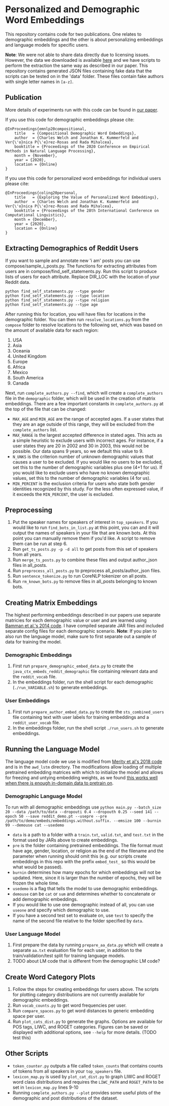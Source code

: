 
# Personalized and Demographic Word Embeddings

This repository contains code for two publications. One relates to demographic embeddings and the other is about personalizing embeddings and language models for specific users.

**Note**: We were not able to share data directly due to licensing issues. However, the data we downloaded is available [here](https://www.reddit.com/r/datasets/comments/3bxlg7/i_have_every_publicly_available_reddit_comment/) and we have scripts to perform the extraction the same way as described in our paper. This repository contains generated JSON files containing fake data that the scripts can be tested on in the 'data' folder. These files contain fake authors with single letter names in `[a-z]`.

## Publication

More details of experiments run with this code can be found in [our paper](https://arxiv.org/abs/2010.02986).

If you use this code for demographic embeddings please cite:

```
@InProceedings{emnlp20compositional,
    title   = {Compositional Demographic Word Embeddings},
    author  = {Charles Welch and Jonathan K. Kummerfeld and Ver{\'o}nica P{\'e}rez-Rosas and Rada Mihalcea},
    booktitle = {Proceedings of the 2020 Conference on Empirical Methods in Natural Language Processing},
    month = {November},
    year = {2020},
    location = {Online}
}
```

If you use this code for personalized word embeddings for individual users please cite:

```
@InProceedings{coling20personal,
    title   = {Exploring the Value of Personalized Word Embeddings},
    author  = {Charles Welch and Jonathan K. Kummerfeld and Ver{\'o}nica P{\'e}rez-Rosas and Rada Mihalcea},
    booktitle = {Proceedings of the 28th International Conference on Computational Linguistics},
    month = {December},
    year = {2020},
    location = {Online}
}
```

## Extracting Demographics of Reddit Users
If you want to sample and annotate new 'i am' posts you can use compose/sample_i_posts.py. The functions for extracting attributes from users are in compose/find_self_statements.py. Run this script to produce lists of users for each attribute. Replace DIR_LOC with the location of your Reddit data.

```
python find_self_statements.py --type gender
python find_self_statements.py --type location
python find_self_statements.py --type religion
python find_self_statements.py --type age
```

After running this for location, you will have files for locations in the demographic folder. You can then run `resolve_locations.py` from the `compose` folder to resolve locations to the following set, which was based on the amount of available data for each region:
1. USA
2. Asia
3. Oceania
4. United Kingdom
5. Europe
6. Africa
7. Mexico
8. South America
9. Canada

Next, run `complete_authors.py --find`, which will create a `complete_authors` file in the `demographic` folder, which will be used in the creation of matrix embeddings. There are a few important constants in `complete_authors.py` at the top of the file that can be changed:
* `MAX_AGE` and `MIN_AGE` are the range of accepted ages. If a user states that they are an age outside of this range, they will be excluded from the `complete_authors` list.
* `MAX_RANGE` is the largest accepted difference in stated ages. This acts as a simple heuristic to exclude users with incorrect ages. For instance, if a user states they are 20 in 2002 and 30 in 2003, this would not be possible. Our data spans 9 years, so we default this value to 9.
* `N_UNKS` is the criterion number of unknown demographic values that causes a user to be excluded. If you would like no users to be excluded, set this to the number of demographic variables plus one (4+1 for us). If you would like to exclude users who have no known demographic values, set this to the number of demographic variables (4 for us).
* `MIN_PERCENT` is the exclusion criteria for users who state both gender identities recognized by this study. For the less often expressed value, if it exceeds the `MIN_PERCENT`, the user is excluded.

## Preprocessing
1. Put the speaker names for speakers of interest in `top_speakers`. If you would like to run `find_bots_in_list.py` at this point, you can and it will output the names of speakers in your file that are known bots. At this point you can manually remove them if you'd like. A script to remove them can be run at step 6.
2. Run `get_ts_posts.py -p -d all` to get posts from this set of speakers from all years.
3. Run `merge_ts_posts.py` to combine these files and output author_json files in all_posts.
4. Run `preprocess_all_posts.py` to preprocess all_posts/author_json files.
5. Run `sentence_tokenize.py` to run CoreNLP tokenizer on all posts.
6. Run `rm_known_bots.py` to remove files in all_posts belonging to known bots.

## Creating Matrix Embeddings
The highest performing embeddings described in our papers use separate matricies for each demographic value or user and are learned using [Bamman et al.'s 2014 code](https://github.com/dbamman/geoSGLM). I have compiled separate JAR files and included separate config files for each demographic scenario. **Note**: If you plan to also run the language model, make sure to first separate out a sample of data for training the model.

### Demographic Embeddings
1. First run `prepare_demographic_embed_data.py` to create the `java_ctx_embeds_reddit_demographic` file containing relevant data and the `reddit_vocab` file.
2. In the embeddings folder, run the shell script for each demographic (`./run_VARIABLE.sh`) to generate embeddings.

### User Embeddings
1. First run `prepare_author_embed_data.py` to create the `sts_combined_users` file containing text with user labels for training embeddings and a `reddit_user_vocab` file.
2. In the embeddings folder, run the shell script `./run_users.sh` to generate embeddings.

## Running the Language Model
The language model code we use is modified from [Merity et al's 2018 code](https://github.com/salesforce/awd-lstm-lm) and is in the `awd_lstm` directory. The modifications allow loading of multiple pretrained embedding matrices with which to initialize the model and allows for freezing and untying embedding weights, as we found [this works well when there is enough in-domain data to pretrain on](https://github.com/jkkummerfeld/emnlp20lm).

### Demographic Language Model

To run with all demographic embeddings use `python main.py --batch_size 20 --data /path/to/data --dropouti 0.4 --dropouth 0.25 --seed 141 --epoch 50 --save reddit_demo.pt --usepre --pre /path/to/demo/embeds/embeddings.without.suffix. --emsize 100 --burnin 99 --demouse cat --usedemo`
* `data` is a path to a folder with a `train.txt`, `valid.txt`, and `test.txt` in the format used by JARs above to create embeddings.
* `pre` is the folder containing pretrained embeddings. The file format must have age, gender, location, or religion as the end of the filename and the parameter when running should omit this (e.g. our scripts create embeddings in this repo with the prefix `embed_test_` so this would be what would be passed).
* `burnin` determines how many epochs for which embeddings will not be updated. Here, since it is larger than the number of epochs, they will be frozen the whole time.
* `usedemo` is a flag that tells the model to use demographic embeddings.
* `demouse` can be `cat` or `sum` and determines whether to concatenate or add demographic embeddings.
* If you would like to use one demographic instead of all, you can use `useone` and specify which demographic to use.
* If you have a second test set to evaluate on, use `test` to specify the name of the second file relative to the folder specified by `data`.

### User Language Model

1. First prepare the data by running `prepare_aa_data.py` which will create a separate `aa.txt` evaluation file for each user, in addition to the train/validation/test split for training language models.
2. TODO about LM code that is different from the demographic LM code?

## Create Word Category Plots
1. Follow the steps for creating embeddings for users above. The scripts for plotting category distributions are not currently available for demographic embeddings.
2. Run `vocab_counts.py` to get word frequencies per user.
3. Run `compare_spaces.py` to get word distances to generic embedding space per user.
4. Run `plot_cats_dist.py` to generate the graphs. Options are available for POS tags, LIWC, and ROGET categories. Figures can be saved or displayed with additional options, see `--help` for more details. (TODO test this)

## Other Scripts
* `token_counter.py` outputs a file called `token_counts` that contains counts of tokens from all speakers in your `top_speakers` file.
* `lexicon_map.py` is used by `plot_cat_dist.py` to graph LIWC and ROGET word class distributions and requires the `LIWC_PATH` and `ROGET_PATH` to be set in `lexicon_map.py` lines 9-10
* Running `complete_authors.py --plot` provides some useful plots of the demographic and post distributions of the dataset.